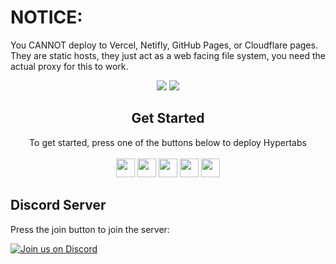 <!-- Notice for idiots -->
# NOTICE:

You CANNOT deploy to Vercel, Netifly, GitHub Pages, or Cloudflare pages. They are static hosts, they just act as a web facing file system, you need the actual proxy for this to work.

<!--
_ _ _ _ _ _ _
/\ | | | | | | | \ | | | | | |
/ \ _ __ ___ ___ | |_ | |__ _ _ ___ | |_ | \| | ___ | |_ __ __ ___ _ __ | | __
/ /\ \ | '_ ` _ \ / _ \ | __| | '_ \ | | | | / __| | __| | . ` | / _ \ | __| \ \ /\ / / / _ \ | '__| | |/ /
/ ____ \ | | | | | | | __/ | |_ | | | | | |_| | \__ \ | |_ | |\ | | __/ | |_ \ V V / | (_) | | | | <
/_/ \_\ |_| |_| |_| \___| \__| |_| |_| \__, | |___/ \__| |_| \_| \___| \__| \_/\_/ \___/ |_| |_|\_\
__/ |
|___/
-->
<!-- The font is called Big, if you are wondering -->
<div align="center">
<a href="" alt="Made with NodeJS"><img src="https://img.shields.io/badge/Made%20with-Node.JS-6DA55F?style=for-the-badge&logo=node.js&logoColor=white"></a>
<a href="https://github.com/amethystnetwork-dev/Hypertabs/graphs/contributors/" alt=""><img src="https://img.shields.io/github/contributors/amethystnetwork-dev/Hypertabs?style=for-the-badge"></a>

</div>

<div align="center">
<h2>Get Started</h2>
<a>To get started, press one of the buttons below to deploy Hypertabs</a>
<br>
<br>
<a href="https://app.cyclic.sh/api/app/deploy/amethystnetwork-dev/Hypertabs"><img height="30px" src="https://img.shields.io/badge/cyclic-2e59c7.svg?style=for-the-badge&logo=cyclic&logoColor=white"><img></a>
<a href="https://render.com/deploy?repo=https://github.com/amethystnetwork-dev/Hypertabs"><img height="30px" src="https://img.shields.io/badge/render-4f65f1.svg?style=for-the-badge&logo=render&logoColor=46e3b7"><img></a>
<a href="https://amethystnetwork-dev.github.io/utils/deploy/heroku?repo=Hypertabs"><img height="30px" src="https://img.shields.io/badge/heroku-%23430098.svg?style=for-the-badge&logo=heroku&logoColor=white"><img></a>
<a href="https://amethystnetwork-dev.github.io/docs/about-replit?repo=Hypertabs"><img height="30px" src="https://amethystnetwork-dev.github.io/assets/replit.svg"><img></a>
<a href="https://railway.app/new/template/EBnCyy?referralCode=8zUUBB"><img height="30px" src="https://img.shields.io/badge/Railway-%234f0599.svg?style=for-the-badge&logo=railway&logoColor=white"><img></a>
</div>

## Discord Server

Press the join button to join the server:

[![Join us on Discord](https://invidget.switchblade.xyz/fzrmxgu2NR?theme=light)](https://discord.gg/Nu4ubwHFxe)